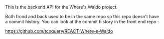 This is the backend API for the Where's Waldo project.

Both frond and back used to be in the same repo so this repo doesn't have a commit history. You can look at the commit history in the front end repo : 

https://github.com/tcoquery/REACT-Where-s-Waldo
